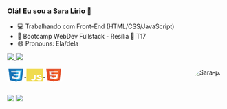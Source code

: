 ### Olá! Eu sou a Sara Lirio 🖖

- 💻 Trabalhando com Front-End (HTML/CSS/JavaScript)
- 🐉 Bootcamp WebDev Fullstack - Resilia 💛 T17
- 😄 Pronouns: Ela/dela

<div>
  <a href="https://github.com/Sara-Lirio">
  <img height="160em" src="https://github-readme-stats.vercel.app/api?username=Sara-Lirio&show_icons=true&theme=onedark&include_all_commits=true&count_private=true"/>
  <img height="160em" src="https://github-readme-stats.vercel.app/api/top-langs/?username=Sara-Lirio&layout=compact&langs_count=7&theme=onedark"/>
</div>

 <div style="display: inline_block"><br>
  <img align="center" alt="Sara-CSS" height="30" width="40" src="https://raw.githubusercontent.com/devicons/devicon/master/icons/css3/css3-original.svg">
  <img align="center" alt="Sara-Js" height="30" width="40" src="https://raw.githubusercontent.com/devicons/devicon/master/icons/javascript/javascript-plain.svg">
  <img align="center" alt="Sara-HTML" height="30" width="40" src="https://raw.githubusercontent.com/devicons/devicon/master/icons/html5/html5-original.svg">
  <src="https://media.discordapp.net/attachments/639956127056134178/890373478988013628/Publicacoes_Instagram_1_1.png?width=676&height=676">
<img align="right" alt="Sara-pic" height="150" style="border-radius:50px;" src="https://i.picasion.com/pic92/20f57ad281ea29de615173b287da62ab.gif">

</div>
   
  ##
 
<div> 
  <a href = "mailto:saraeliza.lirio@gmail.com"><img src="https://img.shields.io/badge/-Gmail-%23333?style=for-the-badge&logo=gmail&logoColor=white" target="_blank"></a>
  <a href="https://www.linkedin.com/in/saralirio/" target="_blank"><img src="https://img.shields.io/badge/-LinkedIn-%230077B5?style=for-the-badge&logo=linkedin&logoColor=white" target="_blank"></a> 
